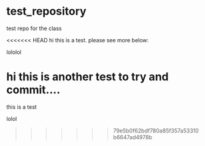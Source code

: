 # test_repository
test repo for the class

<<<<<<< HEAD
hi this is a test. please see more below: 


lololol


hi this is another test to try and commit.... 
=======

this is a test 

lolol
>>>>>>> 79e5b0f62bdf780a85f357a53310b6647ad4978b
